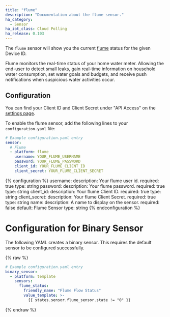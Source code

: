 ```yaml
---
title: "flume"
description: "Documentation about the flume sensor."
ha_category:
  - Sensor
ha_iot_class: Cloud Polling
ha_release: 0.103
---
```


The `flume` sensor will show you the current [flume](https://portal.flumetech.com/) status for the given Device ID.

Flume monitors the real-time status of your home water meter. Allowing the end-user to detect small leaks, gain real-time information on household water consumption, set water goals and budgets, and receive push notifications when suspicious water activities occur. 

## Configuration

You can find your Client ID and Client Secret under "API Access" on the [settings page](https://https://portal.flumetech.com/#settings). 

To enable the flume sensor, add the following lines to your `configuration.yaml` file:

```yaml
# Example configuration.yaml entry
sensor:
  # Flume
  - platform: flume
    username: YOUR_FLUME_USERNAME
    password: YOUR_FLUME_PASSWORD
    client_id: YOUR_FLUME_CLIENT_ID
    client_secret: YOUR_FLUME_CLIENT_SECRET
```

{% configuration %}
username:
  description: Your flume user id.
  required: true
  type: string
password:
  description: Your flume password.
  required: true
  type: string
client_id:
  description: Your flume Client ID.
  required: true
  type: string
client_secret:
  description: Your flume Client Secret.
  required: true
  type: string
name:
  description: A name to display on the sensor.
  required: false
  default: Flume Sensor
  type: string
{% endconfiguration %}

# Configuration for Binary Sensor

The following YAML creates a binary sensor. This requires the default sensor to be configured successfully.

{% raw %}

```yaml
# Example configuration.yaml entry
binary_sensor:
  - platform: template
    sensors:
      flume_status:
        friendly_name: "Flume Flow Status"
        value_template: >-
          {{ states.sensor.flume_sensor.state != "0" }}
```

{% endraw %}

